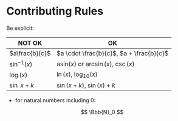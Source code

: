 # Contributing Rules

Be explicit:

| NOT OK | OK |
|--|--|
| $a\frac{b}{c}$ | $a \cdot \frac{b}{c}$, $a + \frac{b}{c}$ |
| $\sin^{-1}(x)$ | $\text{asin}(x)$ or $\arcsin(x)$, $\csc(x)$ |
| $\log(x)$ | $\ln(x)$, $\log_{10}(x)$ |
| $\sin \ x+k$ | $\sin(x+k)$, $\sin(x)+k$ |

- for natural numbers including 0:

$$
\Bbb{N}_0
$$
